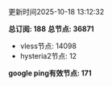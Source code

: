 更新时间2025-10-18 13:12:32

**总订阅: 188**
**总节点: 36871**
- vless节点: 14098
- hysteria2节点: 12

**google ping有效节点: 171**
